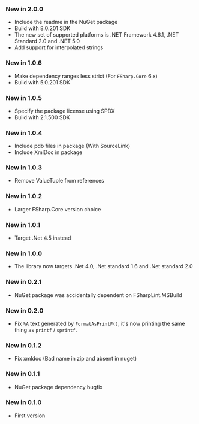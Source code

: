 ### New in 2.0.0

* Include the readme in the NuGet package
* Build with 8.0.201 SDK
* The new set of supported platforms is .NET Framework 4.6.1, .NET Standard 2.0 and .NET 5.0
* Add support for interpolated strings

### New in 1.0.6

* Make dependency ranges less strict (For `FSharp.Core` 6.x)
* Build with 5.0.201 SDK

### New in 1.0.5

* Specify the package license using SPDX
* Build with 2.1.500 SDK

### New in 1.0.4

* Include pdb files in package (With SourceLink)
* Include XmlDoc in package

### New in 1.0.3

* Remove ValueTuple from references

### New in 1.0.2

* Larger FSharp.Core version choice

### New in 1.0.1

* Target .Net 4.5 instead

### New in 1.0.0

* The library now targets .Net 4.0, .Net standard 1.6 and .Net standard 2.0

### New in 0.2.1

* NuGet package was accidentally dependent on FSharpLint.MSBuild

### New in 0.2.0

* Fix `%A` text generated by `FormatAsPrintF()`, it's now printing the same thing as `printf` / `sprintf`.

### New in 0.1.2

* Fix xmldoc (Bad name in zip and absent in nuget)

### New in 0.1.1

* NuGet package dependency bugfix

### New in 0.1.0

* First version

